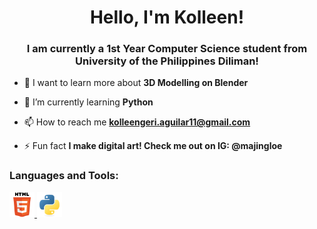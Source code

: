 <h1 align="center">Hello, I'm Kolleen!</h1>
<h3 align="center">I am currently a 1st Year Computer Science student from University of the Philippines Diliman!</h3>


- 🔭 I want to learn more about **3D Modelling on Blender**

- 🌱 I’m currently learning **Python**

- 📫 How to reach me **kolleengeri.aguilar11@gmail.com**

- ⚡ Fun fact **I make digital art! Check me out on IG: @majingloe**

<h3 align="left">Languages and Tools:</h3>
<p align="left"> <a href="https://www.w3.org/html/" target="_blank" rel="noreferrer"> <img src="https://raw.githubusercontent.com/devicons/devicon/master/icons/html5/html5-original-wordmark.svg" alt="html5" width="40" height="40"/> </a> <a href="https://www.python.org" target="_blank" rel="noreferrer"> <img src="https://raw.githubusercontent.com/devicons/devicon/master/icons/python/python-original.svg" alt="python" width="40" height="40"/> </a> </p>
